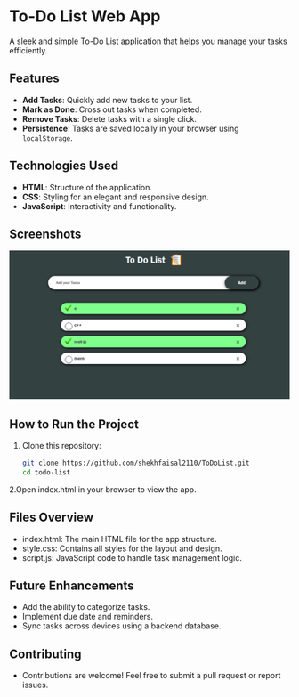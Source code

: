 # To-Do List Web App

A sleek and simple To-Do List application that helps you manage your tasks efficiently. 

## Features
- **Add Tasks**: Quickly add new tasks to your list.
- **Mark as Done**: Cross out tasks when completed.
- **Remove Tasks**: Delete tasks with a single click.
- **Persistence**: Tasks are saved locally in your browser using `localStorage`.

## Technologies Used
- **HTML**: Structure of the application.
- **CSS**: Styling for an elegant and responsive design.
- **JavaScript**: Interactivity and functionality.

## Screenshots

![App Screenshot](https://github.com/shekhfaisal2110/ToDoList/blob/c32529f4269e71e03a60646254504baca6c58e96/img/Screenshot%202025-01-09%20213302.png)

## How to Run the Project
1. Clone this repository:
   ```bash
   git clone https://github.com/shekhfaisal2110/ToDoList.git
   cd todo-list

2.Open index.html in your browser to view the app.

## Files Overview
- index.html: The main HTML file for the app structure.
- style.css: Contains all styles for the layout and design.
- script.js: JavaScript code to handle task management logic.

## Future Enhancements
- Add the ability to categorize tasks.
- Implement due date and reminders.
- Sync tasks across devices using a backend database.

## Contributing
- Contributions are welcome! Feel free to submit a pull request or report issues.
